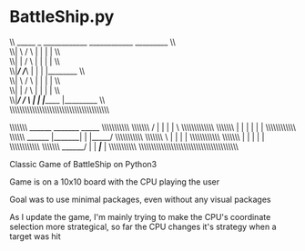 # BattleShip.py

\\\  _____         _       ____________   ____________             _________ \\\   
\\\\|     \       / \           |              |       |          |          \\\   
\\\\|      |     /   \          |              |       |          |          \\\   
\\\\|_____/     /_____\         |              |       |          |________  \\\   
\\\\|     \    /       \        |              |       |          |          \\\   
\\\\|      |  /         \       |              |       |          |          \\\   
\\\\|_____/  /           \      |              |       |_________ |_________ \\\   
\\\\\\\\\\\\\\\\\\\\\\\\\\\\\\\\\\\\\\\\\\\\\\\\\\\\\\\\\\\\\\\\\\\\\\\\\\\\\\\\

\\\\\\\\\\\\\\    ______             _______  _____       \\\\\\\\\\\\\\\\\\\\\\
\\\\\\\\\\\\\    /         |       |    |    |     \  \\\\\\\\\\\\\\\\\\\\\\\\\\
\\\\\\\\\\\\\   |          |       |    |    |      |  \\\\\\\\\\\\\\\\\\\\\\\\\
\\\\\\\\\\\\     \______   |_______|    |    |_____/      \\\\\\\\\\\\\\\\\\\\\\
\\\\\\\\\\\\\           \  |       |    |    |          \\\\\\\\\\\\\\\\\\\\\\\\
\\\\\\\\\\\\\\           | |       |    |    |          \\\\\\\\\\\\\\\\\\\\\\\\
\\\\\\\\\\\\\     ______/  |       | ___|___ |            \\\\\\\\\\\\\\\\\\\\\\
\\\\\\\\\\\\\\\\\\\\\\\\\\\\\\\\\\\\\\\\\\\\\\\\\\\\\\\\\\\\\\\\\\\\\\\\\\\\\\\\

Classic Game of BattleShip on Python3

Game is on a 10x10 board with the CPU playing the user

Goal was to use minimal packages, even without any visual packages

As I update the game, I'm mainly trying to make the CPU's coordinate selection more strategical, so far
the CPU changes it's strategy when a target was hit
